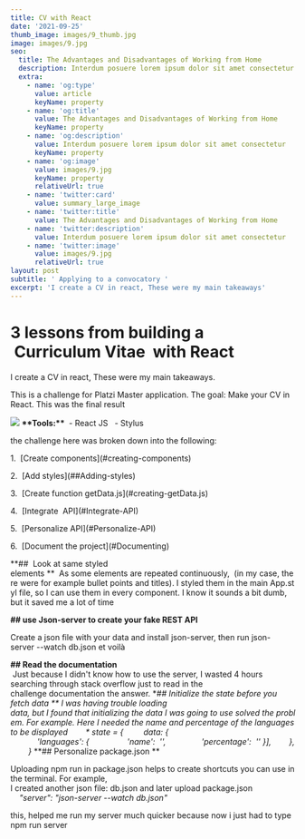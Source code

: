 ```yaml
---
title: CV with React
date: '2021-09-25'
thumb_image: images/9_thumb.jpg
image: images/9.jpg
seo:
  title: The Advantages and Disadvantages of Working from Home
  description: Interdum posuere lorem ipsum dolor sit amet consectetur
  extra:
    - name: 'og:type'
      value: article
      keyName: property
    - name: 'og:title'
      value: The Advantages and Disadvantages of Working from Home
      keyName: property
    - name: 'og:description'
      value: Interdum posuere lorem ipsum dolor sit amet consectetur
      keyName: property
    - name: 'og:image'
      value: images/9.jpg
      keyName: property
      relativeUrl: true
    - name: 'twitter:card'
      value: summary_large_image
    - name: 'twitter:title'
      value: The Advantages and Disadvantages of Working from Home
    - name: 'twitter:description'
      value: Interdum posuere lorem ipsum dolor sit amet consectetur
    - name: 'twitter:image'
      value: images/9.jpg
      relativeUrl: true
layout: post
subtitle: ' Applying to a convocatory '
excerpt: 'I create a CV in react, These were my main takeaways'
---
```

# **3 lessons from building a  Curriculum Vitae  with React**

I create a CV in react, These were my main takeaways.

This is a challenge for Platzi Master application. The goal: Make your CV in React. This was the final result

![](/images/cv-react.png)
**\*\*Tools:\*\***  - React JS   - Stylus


the challenge here was broken down into the following:

1.  \[Create components]\(#creating-components)

2.  \[Add styles]\(##Adding-styles)

3.  \[Create function getData.js]\(#creating-getData.js)

4.  \[Integrate  API]\(#Integrate-API)

5.  \[Personalize API]\(#Personalize-API)

6.  \[Document the project]\(#Documenting)

**##  Look at same styled elements **  As some elements are repeated continuously,  (in my case, there were for example bullet points and titles). I styled them in the main App.styl file, so I can use them in every component. I know it sounds a bit dumb, but it saved me a lot of time 


**##  use Json-server to create your fake REST API**

Create a json file with your data and install json-server, then run json-server --watch db.json et voilà

**## Read the documentation**
 Just because I didn't know how to use the server, I wasted 4 hours searching through stack overflow just to read in the challenge documentation the answer.
**## Initialize the state before you fetch data **
I was having trouble loading data, but I found that initializing the data I was going to use solved the problem. For example. Here I needed the name and percentage of the languages to be displayed
       * state = {
        data: {
            'languages': {                 'name':  '',                'percentage':  '' }],        },        }*
**## Personalize package.json **

Uploading npm run in package.json helps to create shortcuts you can use in the terminal. For example, I created another json file: db.json and later upload package.json 
    *"server": "json-server --watch db.json"*

this, helped me run my server much quicker because now i just had to type npm run server




